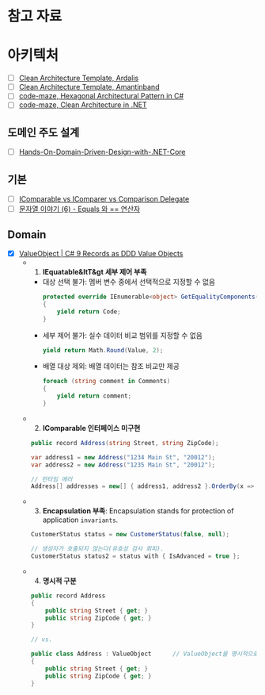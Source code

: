 # 참고 자료

# 아키텍처
- [ ] [Clean Architecture Template, Ardalis](https://github.com/ardalis/CleanArchitecture)
- [ ] [Clean Architecture Template, Amantinband](https://github.com/amantinband/clean-architecture)
- [ ] [code-maze, Hexagonal Architectural Pattern in C#](https://code-maze.com/csharp-hexagonal-architectural-pattern/)
- [ ] [code-maze, Clean Architecture in .NET](https://code-maze.com/dotnet-clean-architecture/)

## 도메인 주도 설계
- [ ] [Hands-On-Domain-Driven-Design-with-.NET-Core](https://github.com/PacktPublishing/Hands-On-Domain-Driven-Design-with-.NET-Core/tree/master)

## 기본
- [ ] [IComparable vs IComparer vs Comparison Delegate](https://code-maze.com/csharp-icomparable-icomparer-comparison-delegate/)
- [ ] [문자열 이야기 (6) - Equals 와 == 연산자](http://www.simpleisbest.net/archive/2005/08/17/206.aspx)

## Domain
- [x] [ValueObject | C# 9 Records as DDD Value Objects](https://enterprisecraftsmanship.com/posts/csharp-records-value-objects/)
  - 1. **IEquatable&ltT&gt 세부 제어 부족**
    - 대상 선택 불가: 멤버 변수 중에서 선택적으로 지정할 수 없음
      ```cs
      protected override IEnumerable<object> GetEqualityComponents()
      {
          yield return Code;
      }
      ```
    - 세부 제어 불가: 실수 데이터 비교 범위를 지정할 수 없음
      ```cs
      yield return Math.Round(Value, 2);
      ```
    - 배열 대상 제외: 배열 데이터는 참조 비교만 제공
      ```cs
      foreach (string comment in Comments)
      {
          yield return comment;
      }
      ```
  - 2. **IComparable 인터페이스 미구현**
    ```cs
    public record Address(string Street, string ZipCode);

    var address1 = new Address("1234 Main St", "20012");
    var address2 = new Address("1235 Main St", "20012");

    // 런타임 에러
    Address[] addresses = new[] { address1, address2 }.OrderBy(x => x).ToArray();   
    ```
  - 3. **Encapsulation 부족**: Encapsulation stands for protection of application `invariants`.
    ```cs
    CustomerStatus status = new CustomerStatus(false, null);

    // 생성자가 호출되지 않는다(유효성 검사 회피).
    CustomerStatus status2 = status with { IsAdvanced = true };
    ```
  - 4. **명시적 구분**
    ```cs
    public record Address
    {
        public string Street { get; }
        public string ZipCode { get; }
    }
    
    // vs.
    
    public class Address : ValueObject      // ValueObject을 명시적으로 확인할 수 있다.
    {
        public string Street { get; }
        public string ZipCode { get; }
    }
    ```